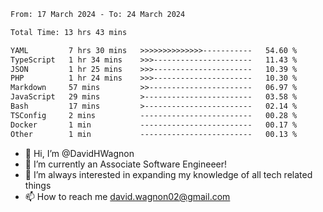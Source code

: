 <!--START_SECTION:waka-->

```txt
From: 17 March 2024 - To: 24 March 2024

Total Time: 13 hrs 43 mins

YAML         7 hrs 30 mins   >>>>>>>>>>>>>>-----------   54.60 %
TypeScript   1 hr 34 mins    >>>----------------------   11.43 %
JSON         1 hr 25 mins    >>>----------------------   10.39 %
PHP          1 hr 24 mins    >>>----------------------   10.30 %
Markdown     57 mins         >>-----------------------   06.97 %
JavaScript   29 mins         >------------------------   03.58 %
Bash         17 mins         >------------------------   02.14 %
TSConfig     2 mins          -------------------------   00.28 %
Docker       1 min           -------------------------   00.17 %
Other        1 min           -------------------------   00.13 %
```

<!--END_SECTION:waka-->

- 👋 Hi, I’m @DavidHWagnon
- 👀 I’m currently an Associate Software Engineeer!
- 🌱 I’m always interested in expanding my knowledge of all tech related things
- 📫 How to reach me david.wagnon02@gmail.com

<!---
DavidHWagnon/DavidHWagnon is a ✨ special ✨ repository because its `README.md` (this file) appears on your GitHub profile.
You can click the Preview link to take a look at your changes.
--->
